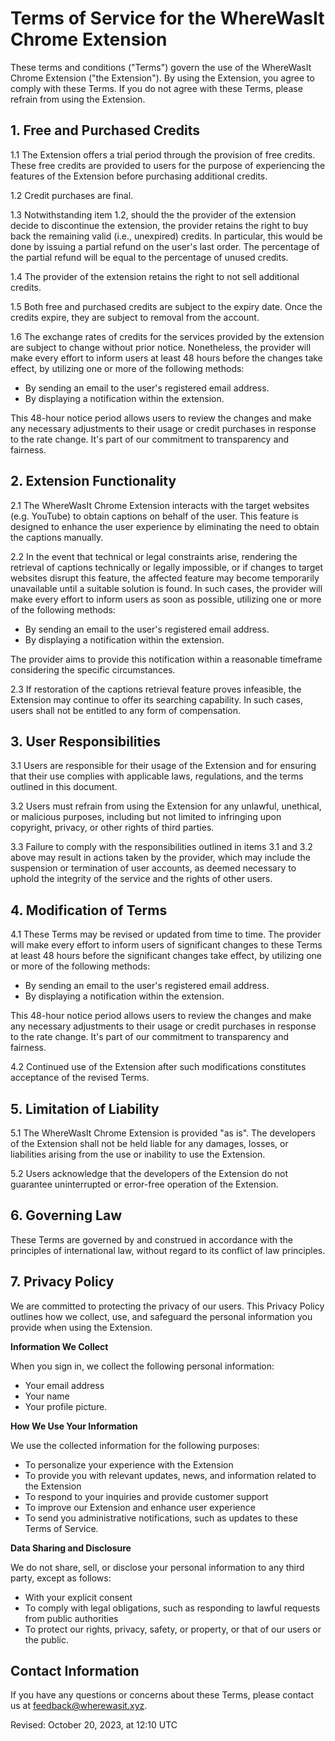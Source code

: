 # Terms of Service for the WhereWasIt Chrome Extension
These terms and conditions ("Terms") govern the use of the WhereWasIt Chrome Extension ("the Extension"). By using the Extension, you agree to comply with these Terms. If you do not agree with these Terms, please refrain from using the Extension.

## 1. Free and Purchased Credits
1.1 The Extension offers a trial period through the provision of free credits. These free credits are provided to users for the purpose of experiencing the features of the Extension before purchasing additional credits.

1.2 Credit purchases are final.

1.3 Notwithstanding item 1.2, should the the provider of the extension decide to discontinue the extension, the provider retains the right to buy back the remaining valid (i.e., unexpired) credits. In particular, this would be done by issuing a partial refund on the user's last order. The percentage of the partial refund will be equal to the percentage of unused credits.

1.4 The provider of the extension retains the right to not sell additional credits.

1.5 Both free and purchased credits are subject to the expiry date. Once the credits expire, they are subject to removal from the account.

1.6 The exchange rates of credits for the services provided by the extension are subject to change without prior notice. Nonetheless, the provider will make every effort to inform users at least 48 hours before the changes take effect, by utilizing one or more of the following methods:

- By sending an email to the user's registered email address.
- By displaying a notification within the extension.

This 48-hour notice period allows users to review the changes and make any necessary adjustments to their usage or credit purchases in response to the rate change. It's part of our commitment to transparency and fairness.

## 2. Extension Functionality
2.1 The WhereWasIt Chrome Extension interacts with the target websites (e.g. YouTube) to obtain captions on behalf of the user. This feature is designed to enhance the user experience by eliminating the need to obtain the captions manually.

2.2 In the event that technical or legal constraints arise, rendering the retrieval of captions technically or legally impossible, or if changes to target websites disrupt this feature, the affected feature may become temporarily unavailable until a suitable solution is found. In such cases, the provider will make every effort to inform users as soon as possible, utilizing one or more of the following methods:

- By sending an email to the user's registered email address.
- By displaying a notification within the extension.

The provider aims to provide this notification within a reasonable timeframe considering the specific circumstances.

2.3 If restoration of the captions retrieval feature proves infeasible, the Extension may continue to offer its searching capability. In such cases, users shall not be entitled to any form of compensation.

## 3. User Responsibilities
3.1 Users are responsible for their usage of the Extension and for ensuring that their use complies with applicable laws, regulations, and the terms outlined in this document.

3.2 Users must refrain from using the Extension for any unlawful, unethical, or malicious purposes, including but not limited to infringing upon copyright, privacy, or other rights of third parties.

3.3 Failure to comply with the responsibilities outlined in items 3.1 and 3.2 above may result in actions taken by the provider, which may include the suspension or termination of user accounts, as deemed necessary to uphold the integrity of the service and the rights of other users.

## 4. Modification of Terms
4.1 These Terms may be revised or updated from time to time. The provider will make every effort to inform users of significant changes to these Terms at least 48 hours before the significant changes take effect, by utilizing one or more of the following methods:

- By sending an email to the user's registered email address.
- By displaying a notification within the extension.

This 48-hour notice period allows users to review the changes and make any necessary adjustments to their usage or credit purchases in response to the rate change. It's part of our commitment to transparency and fairness.

4.2 Continued use of the Extension after such modifications constitutes acceptance of the revised Terms.

## 5. Limitation of Liability
5.1 The WhereWasIt Chrome Extension is provided "as is". The developers of the Extension shall not be held liable for any damages, losses, or liabilities arising from the use or inability to use the Extension.

5.2 Users acknowledge that the developers of the Extension do not guarantee uninterrupted or error-free operation of the Extension.

## 6. Governing Law
These Terms are governed by and construed in accordance with the principles of international law, without regard to its conflict of law principles.

## 7. Privacy Policy

We are committed to protecting the privacy of our users. This Privacy Policy outlines how we collect, use, and safeguard the personal information you provide when using the Extension.

**Information We Collect**

When you sign in, we collect the following personal information:

- Your email address
- Your name
- Your profile picture.

**How We Use Your Information**

We use the collected information for the following purposes:

- To personalize your experience with the Extension
- To provide you with relevant updates, news, and information related to the Extension
- To respond to your inquiries and provide customer support
- To improve our Extension and enhance user experience
- To send you administrative notifications, such as updates to these Terms of Service.

**Data Sharing and Disclosure**

We do not share, sell, or disclose your personal information to any third party, except as follows:

- With your explicit consent
- To comply with legal obligations, such as responding to lawful requests from public authorities
- To protect our rights, privacy, safety, or property, or that of our users or the public.

## Contact Information
If you have any questions or concerns about these Terms, please contact us at feedback@wherewasit.xyz.

Revised: October 20, 2023, at 12:10 UTC